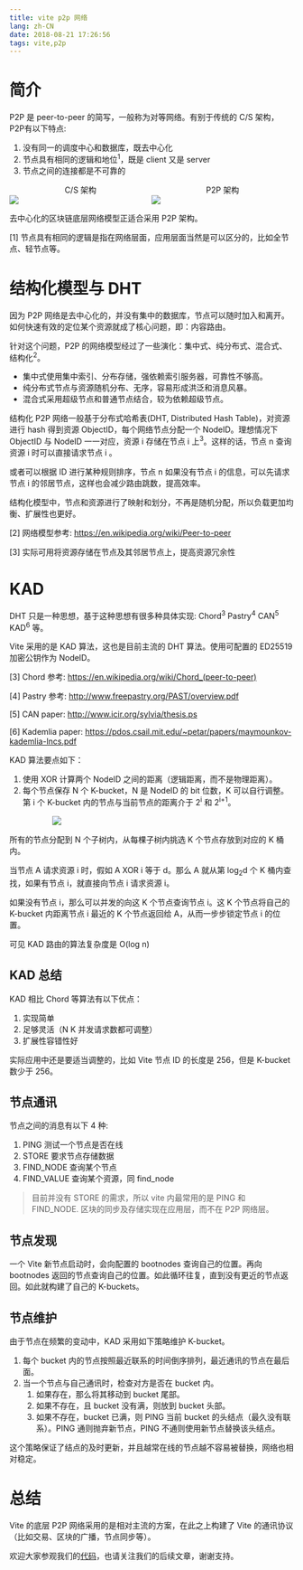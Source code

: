 ```yaml
---
title: vite p2p 网络
lang: zh-CN
date: 2018-08-21 17:26:56
tags: vite,p2p
---
```


# 简介

P2P 是 peer-to-peer 的简写，一般称为对等网络。有别于传统的 C/S 架构，P2P有以下特点:
1. 没有同一的调度中心和数据库，既去中心化
2. 节点具有相同的逻辑和地位<sup>1</sup>，既是 client 又是 server
3. 节点之间的连接都是不可靠的
<!-- more -->
<div style="text-align: center;display:flex;">
<div style="flex: 1;">
C/S 架构<br>
<img style="display:block;max-width:100%;" src="https://upload.wikimedia.org/wikipedia/commons/thumb/f/fb/Server-based-network.svg/400px-Server-based-network.svg.png">
</div>
<div style="flex:1;">
P2P 架构<br>
<img style="display:block;max-width:100%;" src="https://upload.wikimedia.org/wikipedia/commons/thumb/3/3f/P2P-network.svg/400px-P2P-network.svg.png">
</div>
</div>

去中心化的区块链底层网络模型正适合采用 P2P 架构。

[1] 节点具有相同的逻辑是指在网络层面，应用层面当然是可以区分的，比如全节点、轻节点等。

# 结构化模型与 DHT

因为 P2P 网络是去中心化的，并没有集中的数据库，节点可以随时加入和离开。如何快速有效的定位某个资源就成了核心问题，即：内容路由。

针对这个问题，P2P 的网络模型经过了一些演化：集中式、纯分布式、混合式、结构化<sup>2</sup>。

- 集中式使用集中索引、分布存储，强依赖索引服务器，可靠性不够高。
- 纯分布式节点与资源随机分布、无序，容易形成洪泛和消息风暴。
- 混合式采用超级节点和普通节点结合，较为依赖超级节点。

结构化 P2P 网络一般基于分布式哈希表(DHT, Distributed Hash Table)，对资源进行 hash 得到资源 ObjectID，每个网络节点分配一个 NodeID。理想情况下 ObjectID 与 NodeID 一一对应，资源 i 存储在节点 i 上<sup>3</sup>。这样的话，节点 n 查询资源 i 时可以直接请求节点 i 。

或者可以根据 ID 进行某种规则排序，节点 n 如果没有节点 i 的信息，可以先请求节点 i 的邻居节点，这样也会减少路由跳数，提高效率。

结构化模型中，节点和资源进行了映射和划分，不再是随机分配，所以负载更加均衡、扩展性也更好。

[2] 网络模型参考: https://en.wikipedia.org/wiki/Peer-to-peer

[3] 实际可用将资源存储在节点及其邻居节点上，提高资源冗余性


# KAD

DHT 只是一种思想，基于这种思想有很多种具体实现: Chord<sup>3</sup>  Pastry<sup>4</sup>  CAN<sup>5</sup>  KAD<sup>6</sup> 等。

Vite 采用的是 KAD 算法，这也是目前主流的 DHT 算法。使用可配置的 ED25519 加密公钥作为 NodeID。


[3] Chord 参考: https://en.wikipedia.org/wiki/Chord_(peer-to-peer)

[4] Pastry 参考: http://www.freepastry.org/PAST/overview.pdf

[5] CAN paper: http://www.icir.org/sylvia/thesis.ps

[6] Kademlia paper: https://pdos.csail.mit.edu/~petar/papers/maymounkov-kademlia-lncs.pdf


KAD 算法要点如下：
1. 使用 XOR 计算两个 NodeID 之间的距离（逻辑距离，而不是物理距离）。
2. 每个节点保存 N 个 K-bucket，N 是 NodeID 的 bit 位数，K 可以自行调整。第 i 个 K-bucket 内的节点与当前节点的距离介于 2<sup>i</sup> 和 2<sup>i+1</sup>。


<img style="display:block;max-width:70%;margin:15px auto;" src="https://upload.wikimedia.org/wikipedia/commons/thumb/6/63/Dht_example_SVG.svg/840px-Dht_example_SVG.svg.png">


所有的节点分配到 N 个子树内，从每棵子树内挑选 K 个节点存放到对应的 K 桶内。

当节点 A 请求资源 i 时，假如 A XOR i 等于 d。那么 A 就从第 log<sub>2</sub>d 个 K 桶内查找，如果有节点 i，就直接向节点 i 请求资源 i。

如果没有节点 i，那么可以并发的向这 K 个节点查询节点 i。这 K 个节点将自己的 K-bucket 内距离节点 i 最近的 K 个节点返回给 A，从而一步步锁定节点 i 的位置。

可见 KAD 路由的算法复杂度是 O(log n)

## KAD 总结

KAD 相比 Chord 等算法有以下优点：
1. 实现简单
2. 足够灵活（N K 并发请求数都可调整）
3. 扩展性容错性好

实际应用中还是要适当调整的，比如 Vite 节点 ID 的长度是 256，但是 K-bucket 数少于 256。

## 节点通讯

节点之间的消息有以下 4 种:
1. PING    测试一个节点是否在线
2. STORE   要求节点存储数据
3. FIND_NODE    查询某个节点
4. FIND_VALUE   查询某个资源，同 find_node

> 目前并没有 STORE 的需求，所以 vite 内最常用的是 PING 和 FIND_NODE. 区块的同步及存储实现在应用层，而不在 P2P 网络层。


## 节点发现

一个 Vite 新节点启动时，会向配置的 bootnodes 查询自己的位置。再向 bootnodes 返回的节点查询自己的位置。如此循环往复，直到没有更近的节点返回。如此就构建了自己的 K-buckets。


## 节点维护

由于节点在频繁的变动中，KAD 采用如下策略维护 K-bucket。
<ol>
<li>每个 bucket 内的节点按照最近联系的时间倒序排列，最近通讯的节点在最后面。</li>
<li>当一个节点与自己通讯时，检查对方是否在 bucket 内。
    <ol>
        <li>如果存在，那么将其移动到 bucket 尾部。</li>
        <li>如果不存在，且 bucket 没有满，则放到 bucket 头部。</li>
        <li>如果不存在，bucket 已满，则 PING 当前 bucket 的头结点（最久没有联系）。PING 通则抛弃新节点，PING 不通则使用新节点替换该头结点。</li>
    </ol>
</li>
</ol>

这个策略保证了结点的及时更新，并且越常在线的节点越不容易被替换，网络也相对稳定。

# 总结

Vite 的底层 P2P 网络采用的是相对主流的方案，在此之上构建了 Vite 的通讯协议（比如交易、区块的广播，节点同步等）。

欢迎大家参观我们的[代码](https://github.com/vitelabs/go-vite)，也请关注我们的后续文章，谢谢支持。


